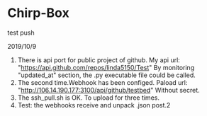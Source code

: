 # Chirp-Box
test push

2019/10/9 
   1. There is api port for public project of github.
   My api url: "https://api.github.com/repos/linda5150/Test"
   By monitoring "updated_at" section, the .py executable file could be called.
   2. The second time.Webhook has been configed.
   Paload url: "http://106.14.190.177:3100/api/github/testbed"
   Without secret.
   3. The ssh_pull.sh is OK. To upload for three times.
   4. Test: the webhooks receive and unpack .json post.2